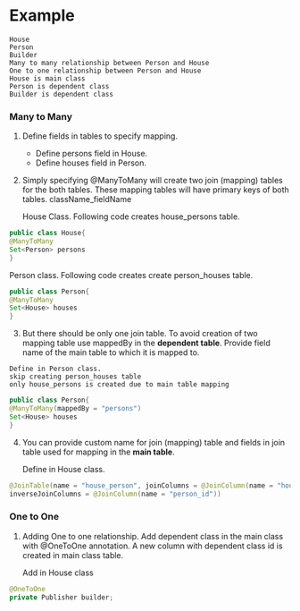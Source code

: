 
# Example
```
House
Person
Builder
Many to many relationship between Person and House
One to one relationship between Person and House
House is main class
Person is dependent class
Builder is dependent class
```

### Many to Many
1. Define fields in tables to specify mapping.
   - Define persons field in House.
   - Define houses field in Person.

2. Simply specifying @ManyToMany will create two join (mapping) tables for the both tables. These mapping tables will have primary keys of both tables.
className_fieldName

   House Class. Following code creates house_persons table.
```java
public class House{
@ManyToMany
Set<Person> persons
}
```

   Person class. Following code creates create person_houses table.
```java
public class Person{
@ManyToMany
Set<House> houses
}
```

3. But there should be only one join table. To avoid creation of two mapping table use mappedBy in the **dependent table**. Provide field name of the main table to which it is mapped to.
```
Define in Person class.
skip creating person_houses table
only house_persons is created due to main table mapping
```

```java
public class Person{
@ManyToMany(mappedBy = "persons")
Set<House> houses
}
```

4. You can provide custom name for join (mapping) table and fields in join table used for mapping in the **main table**.
   
   Define in House class.

```java
@JoinTable(name = "house_person", joinColumns = @JoinColumn(name = "house_id"),
inverseJoinColumns = @JoinColumn(name = "person_id"))
```
   
### One to One
1. Adding One to one relationship. Add dependent class in the main class with @OneToOne annotation. A new column with dependent class id is created in main class table.
   
   Add in House class
```java
@OneToOne
private Publisher builder;
```

